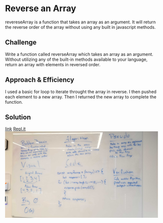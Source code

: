 # Reverse an Array
revereseArray is a function that takes an array as an argument. It will return the reverse order of the array without using any built in javascript methods. 

## Challenge
Write a function called reverseArray which takes an array as an argument. Without utilizing any of the built-in methods available to your language, return an array with elements in reversed order.

## Approach & Efficiency
I used a basic for loop to iterate throught the array in reverse. I then pushed each element to a new array. Then I returned the new array to complete the function. 

## Solution
[link](./array-reverse.js)
[Repl.it](https://repl.it/repls/HorribleWiltedCharactercode)
![UML Diagram](../../assets/ReverseArray.jpg)